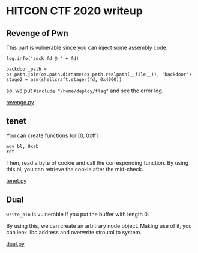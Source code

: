 # HITCON CTF 2020 writeup

## Revenge of Pwn

This part is vulnerable since you can inject some assembly code.

```
log.info('sock fd @ ' + fd)

backdoor_path = os.path.join(os.path.dirname(os.path.realpath(__file__)), 'backdoor')
stage2 = asm(shellcraft.stager(fd, 0x4000))
```

so, we put `#include "/home/deploy/flag"` and see the error log.

[revenge.py](revenge.py)

## tenet

You can create functions for [0, 0xff]

```
mov bl, 0xab
ret
```

Then, read a byte of cookie and call the corresponding function.
By using this bl, you can retrieve the cookie after the mid-check.

[tenet.py](tenet.py)


## Dual

`write_bin` is vulnerable if you put the buffer with length 0.

By using this, we can create an arbitrary node object.
Making use of it, you can leak libc address and overwrite stroutol to system.

[dual.py](dual.py)
